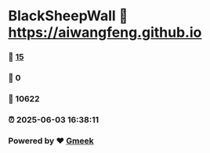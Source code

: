 # BlackSheepWall :link: https://aiwangfeng.github.io 
### :page_facing_up: [15](https://aiwangfeng.github.io/tag.html) 
### :speech_balloon: 0 
### :hibiscus: 10622 
### :alarm_clock: 2025-06-03 16:38:11 
### Powered by :heart: [Gmeek](https://github.com/Meekdai/Gmeek)
